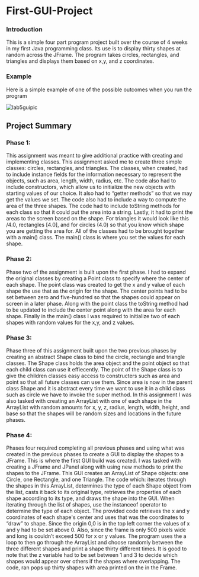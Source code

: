 # First-GUI-Project

### Introduction ###
This is a simple four part program project built over the course of 4 weeks in my first Java programming class. Its use is to display thirty shapes at random across the JFrame. The program takes circles, rectangles, and triangles and displays them based on x,y, and z coordinates.


### Example ###
Here is a simple example of one of the possible outcomes when you run the program

![lab5guipic](https://user-images.githubusercontent.com/44477560/47522050-36a15880-d85a-11e8-85a8-00c8afa9d511.PNG)

## Project Summary ##

### Phase 1: ###
This assignment was meant to give additional practice with creating and implementing classes. This assignment asked me to create three simple classes: circles, rectangles, and triangles. The classes, when created, had to include instance fields for the information necessary to represent the objects, such as area, length, width, radius, etc. The code also had to include constructors, which allow us to initialize the new objects with starting values of our choice. It also had to “getter methods” so that we may get the values we set. The code also had to include a way to compute the area of the three shapes. The code had to include toString methods for each class so that it could put the area into a string. Lastly, it had to print the areas to the screen based on the shape. For triangles it would look like this /4.0\, rectangles [4.0], and for circles (4.0) so that you know which shape you are getting the area for. All of the classes had to be brought together with a main() class. The main() class is where you set the values for each shape.

### Phase 2: ###
Phase two of the assignment is built upon the first phase. I had to expand the original classes by creating a Point class to specify where the center of each shape. The point class was created to get the x and y value of each shape the use that as the origin for the shape. The center points had to be set between zero and five-hundred so that the shapes could appear on screen in a later phase. Along with the point class the toString method had to be updated to include the center point along with the area for each shape. Finally in the main() class I was required to initialize two of each shapes with random values for the x,y, and z values.

### Phase 3: ###
Phase three of this assignment built upon the two previous phases by creating an abstract Shape class to bind the circle, rectangle and triangle classes. The Shape class holds the area object and the point object so that each child class can use it effiecently. The point of the Shape class is to give the children classes easy access to constructers such as area and point so that all future classes can use them. Since area is now in the parent class Shape and it is abstract every time we want to use it in a child class such as circle we have to invoke the super method. In this assignment I was also tasked with creating an ArrayList with one of each shape in the ArrayList with random amounts for x, y, z, radius, length, width, height, and base so that the shapes will be random sizes and locations in the future phases.

### Phase 4: ###
Phases four required completing all previous phases and using what was created in the previous phases to create a GUI to display the shapes to a JFrame. This is where the first GUI build was created. I was tasked with creating a JFrame and JPanel along with using new methods to print the shapes to the JFrame. This GUI creates an ArrayList of Shape objects: one Circle, one Rectangle, and one Triangle. The code which: iterates through the shapes in this ArrayList, determines the type of each Shape object from the list, casts it back to its original type, retrieves the properties of each shape according to its type, and draws the shape into the GUI.  When iterating through the list of shapes, use the instanceof operator to determine the type of each object.  The provided code retrieves the x and y coordinates of each shape's center and uses that was the coordinates to “draw” to shape. Since the origin 0,0 is in the top left corner the values of x and y had to be set above 0. Also, since the frame is only 500 pixels wide and long is couldn’t exceed 500 for x or y values. The program uses the a loop to then go through the ArrayList and choose randomly between the three different shapes and print a shape thirty different times. It is good to note that the z variable had to be set between 1 and 3 to decide which shapes would appear over others if the shapes where overlapping. The code, ran pops up thirty shapes with area printed on the in the Frame.

